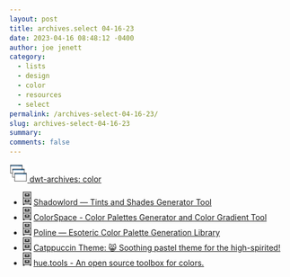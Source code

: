 ```yaml
---
layout: post
title: archives.select 04-16-23
date: 2023-04-16 08:48:12 -0400
author: joe jenett
category:
  - lists
  - design
  - color
  - resources
  - select
permalink: /archives-select-04-16-23/
slug: archives-select-04-16-23
summary: 
comments: false
---
```

<a title="dwt-archives: color" href="https://dwt-archives.joejenett.com/category/color/"><img src="/images/stack.png" alt="" height="32"> dwt-archives: color</a>
<ul class="select">
<li><a title="dwt-archives: ‘simple color tints and shade generator’" href="https://dwt-archives.joejenett.com/simple-color-tints-and-shade-generator/"><img src="/images/select.png" alt="" height="24"></a> <a title="Shadowlord — Tints and Shades Generator Tool" href="https://noeldelgado.github.io/shadowlord/#51d8ff">Shadowlord — Tints and Shades Generator Tool</a></li>
<li><a title="dwt-archives: generates palettes and gradients" href="https://dwt-archives.joejenett.com/generates-palettes-and-gradients/"><img src="/images/select.png" alt="" height="24"></a> <a title="ColorSpace - Color Palettes Generator and Color Gradient Tool" href="https://mycolor.space/">ColorSpace - Color Palettes Generator and Color Gradient Tool</a></li>
<li><a title="dwt-archives: “May this compendium serve you in your quest for the ultimate color palette.”" href="https://dwt-archives.joejenett.com/may-this-compendium-serve-you-in-your-quest-for-the-ultimate-color-palette/"><img src="/images/select.png" alt="" height="24"></a> <a title="Poline — Esoteric Color Palette Generation Library" href="https://meodai.github.io/poline/">Poline — Esoteric Color Palette Generation Library</a></li>
<li><a title="dwt-archives: ‘😸 soothing pastel theme for the high-spirited!’" href="https://dwt-archives.joejenett.com/%f0%9f%98%b8-soothing-pastel-theme-for-the-high-spirited/"><img src="/images/select.png" alt="" height="24"></a> <a title="GitHub - catppuccin/catppuccin: 😸 Soothing pastel theme for the high-spirited!" href="https://github.com/catppuccin/catppuccin">Catppuccin Theme: 😸 Soothing pastel theme for the high-spirited!</a></li>
<li><a title="dwt-archives: ‘an open source toolbox for colors’" href="https://dwt-archives.joejenett.com/an-open-source-toolbox-for-colors/"><img src="/images/select.png" alt="" height="24"></a> <a title="hue.tools - An open source toolbox for colors." href="https://hue.tools/">hue.tools - An open source toolbox for colors.</a></li>
</ul>

<a style="display:none;" href="https://brid.gy/publish/mastodon"><small>(cross-posted to mastodon)</small></a>